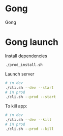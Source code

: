 # Gong
Gong

# Gong launch

Install dependencies

`./prod_install.sh`

Launch server

```bash
# in dev
./cli.sh --dev --start
# in prod
./cli.sh --prod --start
```

To kill app:

```bash
# in dev
./cli.sh --dev --kill
# in prod
./cli.sh --prod --kill
```
